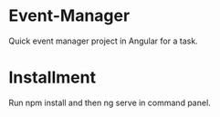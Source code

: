 # Event-Manager
Quick event manager project in Angular for a task.

# Installment
Run npm install and then ng serve in command panel.

